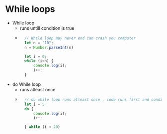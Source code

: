 # While loops

- While loop
    - runs untill condition is true
    - ```js
        // While loop may never end can crash you computer
        let n = "10";
        n = Number.parseInt(n)

        let i = 0;
        while (i<n) {
            console.log(i);
            i++;
        }
        ```
- do While loop
    - runs atleast once
    - ```js
        // do while loop runs atleast once , code runs first and condition checked second
        let i = 5
        do {
            console.log(i);
            i++;

        } while (i < 20)
        ```

